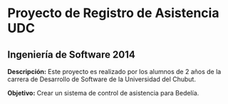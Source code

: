Proyecto de Registro de Asistencia UDC
==========================

## Ingeniería de Software 2014

**Descripción:**
Este proyecto es realizado por los alumnos de 2 años de la carrera de Desarrollo de Software de la Universidad del Chubut.

**Objetivo:**
Crear un sistema de control de asistencia para Bedelía.
